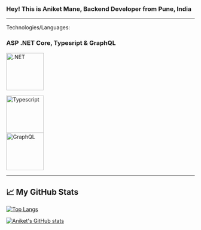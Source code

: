 ### Hey! This is Aniket Mane, Backend Developer from Pune, India



---
Technologies/Languages:
### ASP .NET Core, Typesript & GraphQL

<img src="https://cdn.cdnlogo.com/logos/d/6/dot-net-core.svg" alt=".NET" width="100" height="100"/><div></div> <img src="https://cdn.cdnlogo.com/logos/t/96/typescript.svg" alt="Typescript" width="100" height="100" margin-left="100px"/><div></div><img src="https://cdn.cdnlogo.com/logos/g/23/graphql.svg" alt="GraphQL" width="100" height="100" margin-left="100px"/> 

---


## &#x1f4c8; My GitHub Stats

[![Top Langs](https://github-readme-stats.vercel.app/api/top-langs/?username=Technik97&hide=java,html,css&theme=radical)](https://github.com/anuraghazra/github-readme-stats)

[![Aniket's GitHub stats](https://github-readme-stats.vercel.app/api?username=Technik97&theme=radical)](https://github.com/anuraghazra/github-readme-stats)


